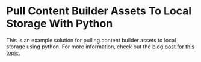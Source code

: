 # Pull Content Builder Assets To Local Storage With Python

This is an example solution for pulling content builder assets to local storage using python. For more information, check out the [blog post for this topic.](https://invokecreate.dev/pull-assets-to-local-with-python)